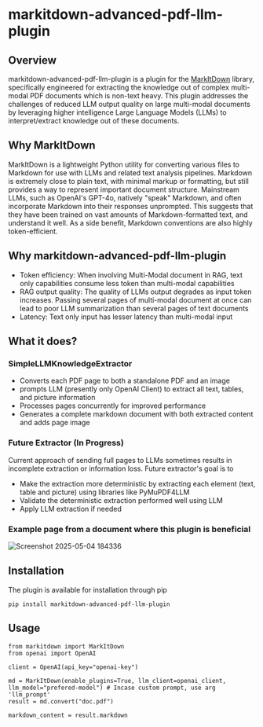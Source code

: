 # markitdown-advanced-pdf-llm-plugin

## Overview
markitdown-advanced-pdf-llm-plugin is a plugin for the [MarkItDown](https://github.com/microsoft/markitdown) library, specifically engineered for extracting the knowledge out of complex multi-modal PDF documents which is non-text heavy. This plugin addresses the challenges of reduced LLM output quality on large multi-modal documents by leveraging higher intelligence Large Language Models (LLMs) to interpret/extract knowledge out of these documents.

## Why MarkItDown
MarkItDown is a lightweight Python utility for converting various files to Markdown for use with LLMs and related text analysis pipelines. Markdown is extremely close to plain text, with minimal markup or formatting, but still provides a way to represent important document structure. Mainstream LLMs, such as OpenAI's GPT-4o, natively "speak" Markdown, and often incorporate Markdown into their responses unprompted. This suggests that they have been trained on vast amounts of Markdown-formatted text, and understand it well. As a side benefit, Markdown conventions are also highly token-efficient.

## Why markitdown-advanced-pdf-llm-plugin
- Token efficiency: When involving Multi-Modal document in RAG, text only capabilities consume less token than multi-modal capabilities
- RAG output quality: The quality of LLMs output degrades as input token increases. Passing several pages of multi-modal document at once can lead to poor LLM summarization than several pages of text documents 
- Latency: Text only input has lesser latency than multi-modal input

## What it does?
### SimpleLLMKnowledgeExtractor
- Converts each PDF page to both a standalone PDF and an image
- prompts LLM (presently only OpenAI Client) to extract all text, tables, and picture information
- Processes pages concurrently for improved performance
- Generates a complete markdown document with both extracted content and adds page image

### Future Extractor (In Progress)
Current approach of sending full pages to LLMs sometimes results in incomplete extraction or information loss. Future extractor's goal is to 
- Make the extraction more deterministic by extracting each element (text, table and picture) using libraries like PyMuPDF4LLM
- Validate the deterministic extraction performed well using LLM
- Apply LLM extraction if needed

### Example page from a document where this plugin is beneficial
![Screenshot 2025-05-04 184336](https://github.com/user-attachments/assets/080d24fd-a849-475a-919d-f28eba498dbe)

## Installation
The plugin is available for installation through pip

```
pip install markitdown-advanced-pdf-llm-plugin
```

## Usage
```
from markitdown import MarkItDown
from openai import OpenAI

client = OpenAI(api_key="openai-key")

md = MarkItDown(enable_plugins=True, llm_client=openai_client, llm_model="prefered-model") # Incase custom prompt, use arg 'llm_prompt'
result = md.convert("doc.pdf")

markdown_content = result.markdown
```
